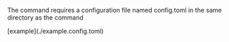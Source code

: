 <p>The command requires a configuration file named config.toml in the same directory as the command</p>
[example](./example.config.toml)

